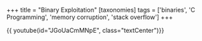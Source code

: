 +++
title = "Binary Exploitation"
[taxonomies]
tags = ['binaries', 'C Programming', 'memory corruption', 'stack overflow']
+++

{{ youtube(id="JGoUaCmMNpE", class="textCenter")}}

